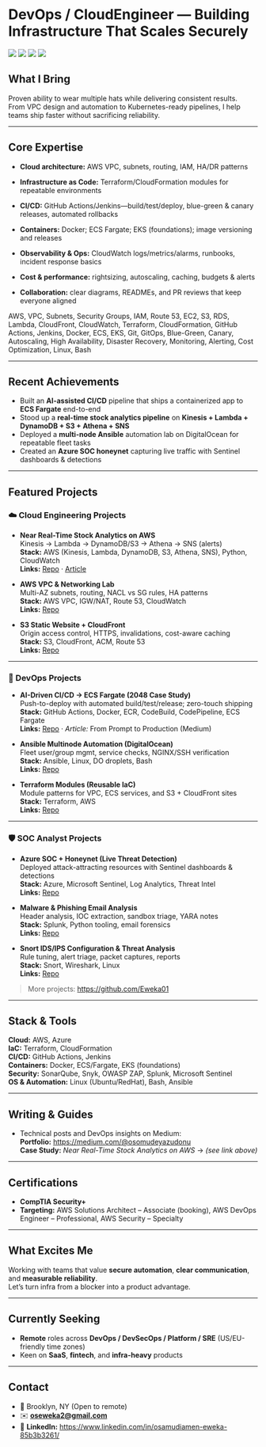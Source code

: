 # DevOps / CloudEngineer — Building Infrastructure That Scales Securely

<a href="https://www.linkedin.com/in/gabriel-eweka//"><img src="https://img.shields.io/badge/-LinkedIn-0072b1?&style=for-the-badge&logo=linkedin&logoColor=white" /></a>
<a href="mailto:oseweka2@gmail.com"><img src="https://img.shields.io/badge/-Email-D14836?style=for-the-badge&logo=gmail&logoColor=white" /></a>
<a href="https://github.com/Eweka01"><img src="https://img.shields.io/badge/-GitHub-181717?style=for-the-badge&logo=github&logoColor=white" /></a>
<a href="https://medium.com/@oseweka1"><img src="https://img.shields.io/badge/-Medium-000000?style=for-the-badge&logo=medium&logoColor=white" /></a>

## What I Bring
Proven ability to wear multiple hats while delivering consistent results.  
From VPC design and automation to Kubernetes-ready pipelines, I help teams ship faster without sacrificing reliability.

---

## Core Expertise
- **Cloud architecture:** AWS VPC, subnets, routing, IAM, HA/DR patterns
  
- **Infrastructure as Code:** Terraform/CloudFormation modules for repeatable environments
- **CI/CD:** GitHub Actions/Jenkins—build/test/deploy, blue-green & canary releases, automated rollbacks
- **Containers:** Docker; ECS Fargate; EKS (foundations); image versioning and releases
- **Observability & Ops:** CloudWatch logs/metrics/alarms, runbooks, incident response basics
- **Cost & performance:** rightsizing, autoscaling, caching, budgets & alerts
- **Collaboration:** clear diagrams, READMEs, and PR reviews that keep everyone aligned
  
AWS, VPC, Subnets, Security Groups, IAM, Route 53, EC2, S3, RDS, Lambda, CloudFront, CloudWatch, Terraform, CloudFormation, GitHub Actions, Jenkins, Docker, ECS, EKS, Git, GitOps, Blue-Green, Canary, Autoscaling, High Availability, Disaster Recovery, Monitoring, Alerting, Cost Optimization, Linux, Bash

---

## Recent Achievements
- Built an **AI-assisted CI/CD** pipeline that ships a containerized app to **ECS Fargate** end-to-end  
- Stood up a **real-time stock analytics pipeline** on **Kinesis + Lambda + DynamoDB + S3 + Athena + SNS**  
- Deployed a **multi-node Ansible** automation lab on DigitalOcean for repeatable fleet tasks  
- Created an **Azure SOC honeynet** capturing live traffic with Sentinel dashboards & detections

---

## Featured Projects

### ☁️ Cloud Engineering Projects
- **Near Real-Time Stock Analytics on AWS**  
  Kinesis → Lambda → DynamoDB/S3 → Athena → SNS (alerts)  
  **Stack:** AWS (Kinesis, Lambda, DynamoDB, S3, Athena, SNS), Python, CloudWatch  
  **Links:** [Repo](repo) · [Article](https://medium.com/@oseweka1/from-feed-to-signal-building-a-near-real-time-stock-analytics-pipeline-on-aws-kinesis-lambda-bb9dd78b146e)

- **AWS VPC & Networking Lab**  
  Multi-AZ subnets, routing, NACL vs SG rules, HA patterns  
  **Stack:** AWS VPC, IGW/NAT, Route 53, CloudWatch  
  **Links:** [Repo](repo)

- **S3 Static Website + CloudFront**  
  Origin access control, HTTPS, invalidations, cost-aware caching  
  **Stack:** S3, CloudFront, ACM, Route 53  
  **Links:** [Repo](repo)

---

### 🔧 DevOps Projects
- **AI-Driven CI/CD → ECS Fargate (2048 Case Study)**  
  Push-to-deploy with automated build/test/release; zero-touch shipping  
  **Stack:** GitHub Actions, Docker, ECR, CodeBuild, CodePipeline, ECS Fargate  
  **Links:** [Repo](repo) · *Article:* From Prompt to Production (Medium)

- **Ansible Multinode Automation (DigitalOcean)**  
  Fleet user/group mgmt, service checks, NGINX/SSH verification  
  **Stack:** Ansible, Linux, DO droplets, Bash  
  **Links:** [Repo](repo)

- **Terraform Modules (Reusable IaC)**  
  Module patterns for VPC, ECS services, and S3 + CloudFront sites  
  **Stack:** Terraform, AWS  
  **Links:** [Repo](repo)

---

### 🛡️ SOC Analyst Projects
- **Azure SOC + Honeynet (Live Threat Detection)**  
  Deployed attack-attracting resources with Sentinel dashboards & detections  
  **Stack:** Azure, Microsoft Sentinel, Log Analytics, Threat Intel  
  **Links:** [Repo](https://github.com/Eweka01/Building-a-SOC-Honeynet-in-Azure-Live-Traffic-)

- **Malware & Phishing Email Analysis**  
  Header analysis, IOC extraction, sandbox triage, YARA notes  
  **Stack:** Splunk, Python tooling, email forensics  
  **Links:** [Repo](https://github.com/Eweka01/Malware-and-Phishing-Email-Analysis/tree/main)

- **Snort IDS/IPS Configuration & Threat Analysis**  
  Rule tuning, alert triage, packet captures, reports  
  **Stack:** Snort, Wireshark, Linux  
  **Links:** [Repo](https://github.com/Eweka01/Snort-IDS-IPS-Configuration-and-Analysis)


> More projects: <https://github.com/Eweka01>

---

## Stack & Tools
**Cloud:** AWS, Azure  
**IaC:** Terraform, CloudFormation  
**CI/CD:** GitHub Actions, Jenkins  
**Containers:** Docker, ECS/Fargate, EKS (foundations)  
**Security:** SonarQube, Snyk, OWASP ZAP, Splunk, Microsoft Sentinel  
**OS & Automation:** Linux (Ubuntu/RedHat), Bash, Ansible

---

## Writing & Guides
- Technical posts and DevOps insights on Medium:  
  **Portfolio:** <https://medium.com/@osomudeyazudonu>  
  **Case Study:** *Near Real-Time Stock Analytics on AWS* → *(see link above)*

---

## Certifications
- **CompTIA Security+**  
- **Targeting:** AWS Solutions Architect – Associate (booking), AWS DevOps Engineer – Professional, AWS Security – Specialty

---

## What Excites Me
Working with teams that value **secure automation**, **clear communication**, and **measurable reliability**.  
Let’s turn infra from a blocker into a product advantage.

---

## Currently Seeking
- **Remote** roles across **DevOps / DevSecOps / Platform / SRE** (US/EU-friendly time zones)  
- Keen on **SaaS**, **fintech**, and **infra-heavy** products

---

## Contact
- 📍 Brooklyn, NY (Open to remote)  
- ✉️ **oseweka2@gmail.com**  
- 🔗 **LinkedIn:** <https://www.linkedin.com/in/osamudiamen-eweka-85b3b3261/>
